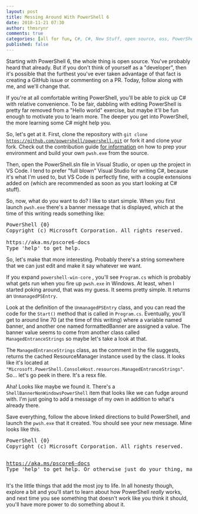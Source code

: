 ```yaml
---
layout: post
title: Messing Around With PowerShell 6
date: 2018-11-21 07:30
author: thmsrynr
comments: true
categories: [all for fun, C#, C#, New Stuff, open source, oss, PowerShell, powershell]
published: false
---
```

Starting with PowerShell 6, the whole thing is open source. You've probably heard that already. But if you don't think of yourself as a "developer", then it's possible that the furthest you've ever taken advantage of that fact is creating a GitHub issue or commenting on a PR. Today, follow along with me, and we'll change that.

<!--more-->

If you're at all comfortable writing PowerShell, you'll be able to pick up C# with relative convenience. To be fair, dabbling with editing PowerShell is pretty far removed from a "Hello world" exercise, but maybe it'll be fun enough to motivate you to learn more. The deeper you get into PowerShell, the more learning some C# might help you.

So, let's get at it. First, clone the repository with <code>git clone https://github.com/powershell/powershell.git</code> or fork it and clone your fork. Check out the contribution guide <a href="https://github.com/powershell/powershell#building-the-repository" target="_blank" rel="noopener">for information</a> on how to prep your environment and build your own <code>pwsh.exe</code> from the source.

Then, open the PowerShell.sln file in Visual Studio, or open up the project in VS Code. I tend to prefer "full blown" Visual Studio for writing C#, because it's what I'm used to, but VS Code is perfectly fine, with a couple extensions added on (which are recommended as soon as you start looking at C# stuff).

So, now, what do you want to do? I like to start simple. When you first launch <code>pwsh.exe</code> there's a banner message that is displayed, which at the time of this writing reads something like:
<pre>PowerShell {0}
Copyright (c) Microsoft Corporation. All rights reserved.

https://aka.ms/pscore6-docs
Type 'help' to get help.</pre>
So, let's make that more interesting. Probably there's a string somewhere that we can just edit and make it say whatever we want.

If you expand <code>powershell-win-core</code> , you'll see <code>Program.cs</code> which is probably what gets run when you fire up <code>pwsh.exe</code> in Windows. At least, when I started poking around, that was my guess. It seems pretty simple. It returns an <code>UnmanagedPSEntry</code>.

Look at the definition of the <code>UnmanagedPSEntry</code> class, and you can read the code for the <code>Start()</code> method that is called in <code>Program.cs</code>. Eventually, you'll get to around line 70 (at the time of this writing) where a variable named banner, and another one named formattedBanner are assigned a value. The banner value seems to come from another class called <code>ManagedEntranceStrings</code> so maybe let's take a look at that.

The <code>ManagedEntranceStrings</code> class, as the comment in the file suggests, returns the cached ResourceManager instance used by the class. It looks like it's located at <code>"Microsoft.PowerShell.ConsoleHost.resources.ManagedEntranceStrings"</code>. So... let's go peek in there. It's a resx file.

Aha! Looks like maybe we found it. There's a <code>ShellBannerNonWindowsPowerShell</code> item that looks like we can fudge around with. I'm just going to add a message of my own in addition to what's already there.

Save everything, follow the above linked directions to build PowerShell, and launch the <code>pwsh.exe</code> that it created. You should see your new message. Mine looks like this.
<div>
<pre>PowerShell {0}
Copyright (c) Microsoft Corporation. All rights reserved.

https://aka.ms/pscore6-docs
Type 'help' to get help. Or otherwise just do your thing, man.</pre>
</div>
<div></div>
<div>It's the little things that add the most joy to life. In all honesty though, explore a bit and you'll start to learn about how PowerShell <em>really</em> works, and next time you see something that doesn't work like you think it should, you'll have more power to do something about it.</div>
